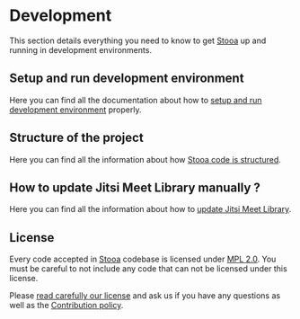 # Development

This section details everything you need to know to get [Stooa][stooa] up and running in development environments.

## Setup and run development environment

Here you can find all the documentation about how to [setup and run development environment][setup] properly.

## Structure of the project

Here you can find all the information about how [Stooa code is structured][structure].

## How to update Jitsi Meet Library manually ?

Here you can find all the information about how to [update Jitsi Meet Library][update].

## License

Every code accepted in [Stooa][stooa] codebase is licensed under [MPL 2.0][license]. You must be careful to not include any code that can not be licensed under this license.

Please [read carefully our license][license] and ask us if you have any questions as well as the [Contribution policy][contribute].

[setup]: setup-environment.md
[structure]: structure.md
[update]: update-jitsi-lib.md
[license]: https://github.com/Stooa/Documentation/blob/main/DCOLICENSE
[contribute]: https://github.com/Stooa/Documentation/blob/main/CONTRIBUTING
[stooa]: https://github.com/Stooa/Stooa
